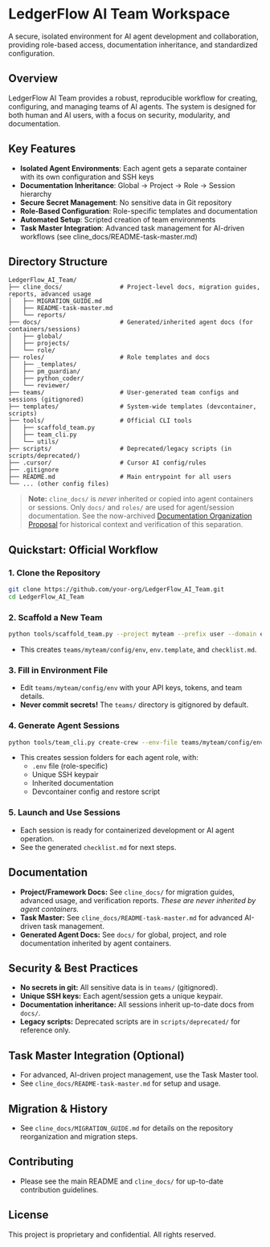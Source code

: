 # LedgerFlow AI Team Workspace

A secure, isolated environment for AI agent development and collaboration, providing role-based access, documentation inheritance, and standardized configuration.

## Overview

LedgerFlow AI Team provides a robust, reproducible workflow for creating, configuring, and managing teams of AI agents. The system is designed for both human and AI users, with a focus on security, modularity, and documentation.

## Key Features

- **Isolated Agent Environments**: Each agent gets a separate container with its own configuration and SSH keys
- **Documentation Inheritance**: Global → Project → Role → Session hierarchy
- **Secure Secret Management**: No sensitive data in Git repository
- **Role-Based Configuration**: Role-specific templates and documentation
- **Automated Setup**: Scripted creation of team environments
- **Task Master Integration**: Advanced task management for AI-driven workflows (see cline_docs/README-task-master.md)

## Directory Structure

```
LedgerFlow_AI_Team/
├── cline_docs/                # Project-level docs, migration guides, reports, advanced usage
│   ├── MIGRATION_GUIDE.md
│   ├── README-task-master.md
│   └── reports/
├── docs/                      # Generated/inherited agent docs (for containers/sessions)
│   ├── global/
│   ├── projects/
│   └── role/
├── roles/                     # Role templates and docs
│   ├── _templates/
│   ├── pm_guardian/
│   ├── python_coder/
│   └── reviewer/
├── teams/                     # User-generated team configs and sessions (gitignored)
├── templates/                 # System-wide templates (devcontainer, scripts)
├── tools/                     # Official CLI tools
│   ├── scaffold_team.py
│   ├── team_cli.py
│   └── utils/
├── scripts/                   # Deprecated/legacy scripts (in scripts/deprecated/)
├── .cursor/                   # Cursor AI config/rules
├── .gitignore
├── README.md                  # Main entrypoint for all users
└── ... (other config files)
```

> **Note:** `cline_docs/` is *never* inherited or copied into agent containers or sessions. Only `docs/` and `roles/` are used for agent/session documentation. See the now-archived [Documentation Organization Proposal](cline_docs/reports/DOCUMENTATION_ORGANIZATION_PROPOSAL.md) for historical context and verification of this separation.

## Quickstart: Official Workflow

### 1. Clone the Repository

```bash
git clone https://github.com/your-org/LedgerFlow_AI_Team.git
cd LedgerFlow_AI_Team
```

### 2. Scaffold a New Team

```bash
python tools/scaffold_team.py --project myteam --prefix user --domain example.com
```
- This creates `teams/myteam/config/env`, `env.template`, and `checklist.md`.

### 3. Fill in Environment File
- Edit `teams/myteam/config/env` with your API keys, tokens, and team details.
- **Never commit secrets!** The `teams/` directory is gitignored by default.

### 4. Generate Agent Sessions

```bash
python tools/team_cli.py create-crew --env-file teams/myteam/config/env
```
- This creates session folders for each agent role, with:
  - `.env` file (role-specific)
  - Unique SSH keypair
  - Inherited documentation
  - Devcontainer config and restore script

### 5. Launch and Use Sessions
- Each session is ready for containerized development or AI agent operation.
- See the generated `checklist.md` for next steps.

## Documentation
- **Project/Framework Docs:** See `cline_docs/` for migration guides, advanced usage, and verification reports. *These are never inherited by agent containers.*
- **Task Master:** See `cline_docs/README-task-master.md` for advanced AI-driven task management.
- **Generated Agent Docs:** See `docs/` for global, project, and role documentation inherited by agent containers.

## Security & Best Practices
- **No secrets in git:** All sensitive data is in `teams/` (gitignored).
- **Unique SSH keys:** Each agent/session gets a unique keypair.
- **Documentation inheritance:** All sessions inherit up-to-date docs from `docs/`.
- **Legacy scripts:** Deprecated scripts are in `scripts/deprecated/` for reference only.

## Task Master Integration (Optional)
- For advanced, AI-driven project management, use the Task Master tool.
- See `cline_docs/README-task-master.md` for setup and usage.

## Migration & History
- See `cline_docs/MIGRATION_GUIDE.md` for details on the repository reorganization and migration steps.

## Contributing
- Please see the main README and `cline_docs/` for up-to-date contribution guidelines.

## License
This project is proprietary and confidential. All rights reserved. 